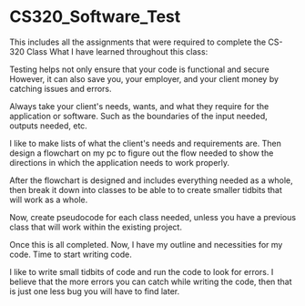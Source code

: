 # CS320_Software_Test
This includes all the assignments that were required to complete the CS-320 Class
What I have learned throughout this class:

Testing helps not only ensure that your code is functional and secure
However, it can also save you, your employer, and your client money by catching issues and errors.

Always take your client's needs, wants, and what they require for the application or software. 
Such as the boundaries of the input needed, outputs needed, etc.

I like to make lists of what the client's needs and requirements are.
Then design a flowchart on my pc to figure out the flow needed to show the directions
in which the application needs to work properly.

After the flowchart is designed and includes everything needed as a whole, then break it down into classes to be able to 
to create smaller tidbits that will work as a whole.

Now, create pseudocode for each class needed, unless you have a previous class that will work within the existing project.

Once this is all completed. Now, I have my outline and necessities for my code. Time to start writing code.

I like to write small tidbits of code and run the code to look for errors. I believe that the more errors you can catch while writing the code, then that is just one less bug you will have to find later.

